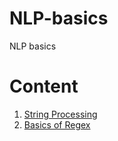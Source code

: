 # NLP-basics
NLP basics

# Content
1. [String Processing](https://github.com/YapWH1208/NLP-basics/blob/main/NLP/string%20processsing.ipynb)
2. [Basics of Regex](https://github.com/YapWH1208/NLP-basics/blob/main/NLP/regex.ipynb)
